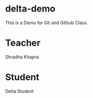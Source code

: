 # delta-demo
This is a Demo for Git and Github Class.

# Teacher
Shradha Khapra

# Student
Delta Student